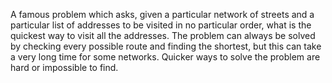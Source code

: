 A famous problem which asks, given a particular network of streets and a
particular list of addresses to be visited in no particular order, what
is the quickest way to visit all the addresses. The problem can always
be solved by checking every possible route and finding the shortest, but
this can take a very long time for some networks. Quicker ways to solve
the problem are hard or impossible to find.
